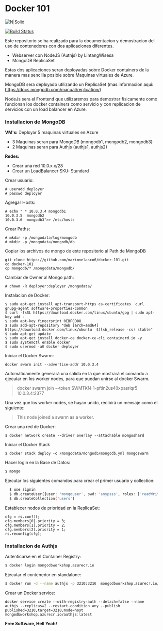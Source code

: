 # Docker 101
[![N|Solid](https://cdn.iconscout.com/icon/free/png-256/docker-1-282655.png)](https://www.docker.com/)

[![Build Status](https://travis-ci.org/joemccann/dillinger.svg?branch=master)](https://travis-ci.org/joemccann/dillinger)

Este repositorio se ha realizado para la documentacion y demostracion del uso de contenedores con dos aplicaciones diferentes.
-  Webserver con NodeJS (Authjs) by LintangWisesa
-  MongoDB ReplicaSet

Estas dos aplicaciones seran deployadas sobre Docker containers de la manera mas sencilla posible sobre Maquinas virtuales de Azure. 

MongoDB sera deployado utilizando un ReplicaSet (mas informacion aqui: https://docs.mongodb.com/manual/replication/)

NodeJs sera el Frontend que utilizaremos para demostrar fisicamente como funcionan los docker containers como servicio y con replicacion de servicios con un load balancer en Azure. 

### Installacion de MongoDB

**VM's:**
Deployar 5 maquinas virtuales en Azure
- 3 Maquinas seran para MongoDB (mongodb1, mongodb2, mongodb3)
- 2 Maquinas seran para Authjs (authjs1, authjs2)

**Redes:**
- Crear una red 10.0.x.x/28
- Crear un LoadBalancer SKU: Standard

Crear usuario:
```shell
# useradd deployer
# passwd deployer
```
Agregar Hosts:
```console
# echo " * 10.0.3.4 mongodb1
10.0.3.5  mongodb2
10.0.3.6  mongodb3">> /etc/hosts
```
Crear Paths:
```shell
# mkdir -p /mongodata/log/mongodb
# mkdir -p /mongodata/mongodb/db
```
Copiar los archivos de mongo de este repositorio al Path de MongoDB

```shell
git clone https://github.com/mariovelasco6/docker-101.git
cd docker-101
cp mongodb/* /mongodata/mongodb/
```

Cambiar de Owner al Mongo path:
```shell
# chown -R deployer:deployer /mongodata/
```
Instalacion de Docker:

```console
$ sudo apt-get install apt-transport-https ca-certificates  curl gnupg-agent software-properties-common 
$ curl -fsSL https://download.docker.com/linux/ubuntu/gpg | sudo apt-key add -
$ sudo apt-key fingerprint 0EBFCD88
$ sudo add-apt-repository "deb [arch=amd64] https://download.docker.com/linux/ubuntu  $(lsb_release -cs) stable"
$ sudo apt-get update
$ sudo apt-get install docker-ce docker-ce-cli containerd.io -y
$ sudo systemctl enable docker
$ sudo usermod -aG docker deployer 
```
Iniciar el Docker Swarm:
```shell
docker swarm init --advertise-addr 10.0.3.4
```
Automáticamente generará una salida en la que mostrará el comando a ejecutar en los worker nodes, para que puedan unirse al docker Swarm.

> docker swarm join --token SWMTKN-1-pftln2us40xpasrlqr5 10.0.3.4:2377

Una vez que los worker nodes, se hayan unido, recibirá un mensaje como el siguiente:
> This node joined a swarm as a worker.

Crear una red de Docker:
```shell
$ docker network create --driver overlay --attachable mongoshard 
```
Iniciar el Docker Stack
```shell
$ docker stack deploy -c /mongodata/mongodb/mongodb.yml mongoswarm
```

Hacer login en la Base de Datos:

```sh
$ mongo
``` 
Ejecutar los siguientes comandos para crear el primer usuario y collection:
```sh
  $ use signin
  $ db.createUser({user: 'mongouser', pwd: 'anypass', roles: ['readWrite', 'dbAdmin']})
  $ db.createCollection('users')
```
Establecer nodos de prioridad en la ReplicaSet:
```shell
cfg = rs.conf();
cfg.members[0].priority = 3;
cfg.members[1].priority = 2;
cfg.members[2].priority = 1;
rs.reconfig(cfg);
 ```
 
 

### Installacion de Authjs

Autenticarse en el Container Registry:
```sh
$ docker login mongodbworkshop.azurecr.io
```

Ejecutar el contenedor en standalone:
```sh
$ docker run -d --name authjs -p 3210:3210  mongodbworkshop.azurecr.io/authjs:latest 
```

Crear un Docker service:
```shell 
docker service create --with-registry-auth --detach=false --name authjs --replicas=2 --restart-condition any --publish published=3210,target=3210,mode=host mongodbworkshop.azurecr.io/authjs:latest
```


**Free Software, Hell Yeah!**
